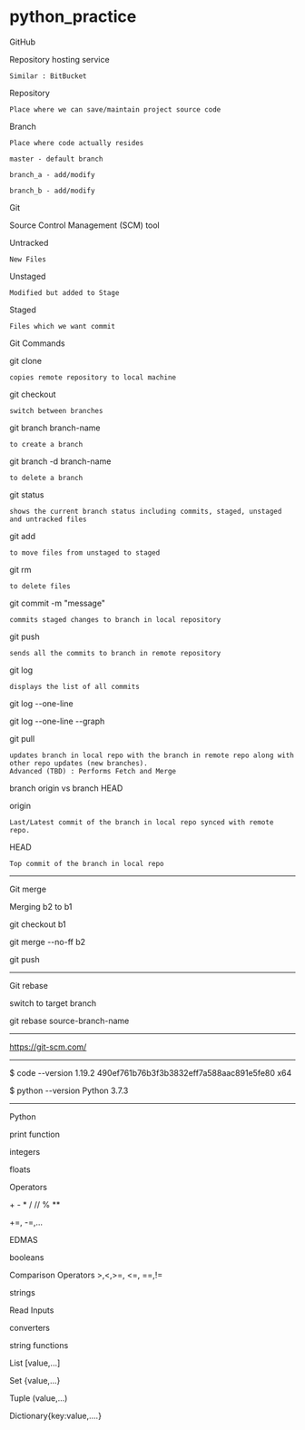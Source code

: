 # python_practice

GitHub

Repository hosting service

	Similar : BitBucket

Repository

	Place where we can save/maintain project source code

Branch

	Place where code actually resides

	master - default branch

	branch_a - add/modify

	branch_b - add/modify


Git

Source Control Management (SCM)	 tool




Untracked 

	New Files


Unstaged

	Modified but added to Stage


Staged

	Files which we want commit	



Git Commands

git clone

	copies remote repository to local machine


git checkout

	switch between branches

git branch branch-name
	
	to create a branch

git branch -d branch-name
	
	to delete a branch

git status

	shows the current branch status including commits, staged, unstaged and untracked files

git add

	to move files from unstaged to staged

git rm

	to delete files

git commit -m "message"

	commits staged changes to branch in local repository


git push

	sends all the commits to branch in remote repository


git log
	
	displays the list of all commits

git log --one-line

git log --one-line --graph

git pull
	
	updates branch in local repo with the branch in remote repo along with other repo updates (new branches).
	Advanced (TBD) : Performs Fetch and Merge

branch origin vs branch HEAD

origin
	
	Last/Latest commit of the branch in local repo synced with remote repo. 

HEAD

	Top commit of the branch in local repo

----------------------------------------
Git merge 

Merging b2 to b1

git checkout b1

git merge --no-ff b2

git push

-----------------------------
Git rebase

switch to target branch

git rebase source-branch-name

-------------------------------------------------

https://git-scm.com/

--------------------------------------------------

$ code --version
1.19.2
490ef761b76b3f3b3832eff7a588aac891e5fe80
x64

$ python --version
Python 3.7.3

--------------------------------

Python

print function

integers

floats

Operators 

<p>+ - * / // % **</p>

+=, -=,...

EDMAS

booleans

Comparison Operators >,<,>=, <=, ==,!=

strings

Read Inputs

converters

string functions

List [value,...]

Set {value,...}

Tuple (value,...)

Dictionary{key:value,....}
